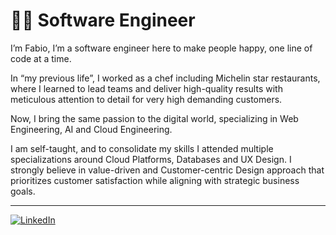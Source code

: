 # 👨‍💻 Software Engineer

I’m Fabio, 
I’m a software engineer here to make people happy, one line of code at a time. 

In “my previous life”, I worked as a chef including Michelin star restaurants, where I learned to lead teams and deliver high-quality results with meticulous attention to detail for very high demanding customers. 

Now, I bring the same passion to the digital world, specializing in Web Engineering, AI and Cloud Engineering. 

I am self-taught, and to consolidate my skills I attended multiple specializations around Cloud Platforms, Databases and UX Design. I strongly believe in value-driven and Customer-centric Design approach that prioritizes customer satisfaction while aligning with strategic business goals.

<hr />

<p><a href="https://www.linkedin.com/in/fabio-di-ceglie/" target="_blank"><img alt="LinkedIn" src="https://img.shields.io/badge/linkedin-%230077B5.svg?&style=for-the-badge&logo=linkedin&logoColor=white" /></a></p>

